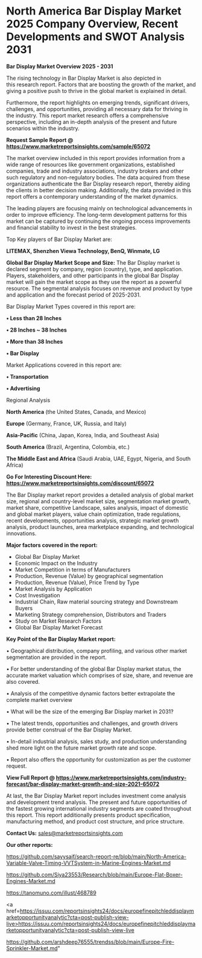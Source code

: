 # North America Bar Display Market 2025 Company Overview, Recent Developments and SWOT Analysis 2031

<Strong> Bar Display Market Overview 2025 - 2031</strong>

The rising technology in Bar Display Market is also depicted in this research report. Factors that are boosting the growth of the market, and giving a positive push to thrive in the global market is explained in detail.

Furthermore, the report highlights on emerging trends, significant drivers, challenges, and opportunities, providing all necessary data for thriving in the industry. This report market research offers a comprehensive perspective, including an in-depth analysis of the present and future scenarios within the industry.

<strong>Request Sample Report @ <a href=https://www.marketreportsinsights.com/sample/65072>https://www.marketreportsinsights.com/sample/65072</a></strong>

The market overview included in this report provides information from a wide range of resources like government organizations, established companies, trade and industry associations, industry brokers and other such regulatory and non-regulatory bodies. The data acquired from these organizations authenticate the Bar Display research report, thereby aiding the clients in better decision making. Additionally, the data provided in this report offers a contemporary understanding of the market dynamics.

The leading players are focusing mainly on technological advancements in order to improve efficiency. The long-term development patterns for this market can be captured by continuing the ongoing process improvements and financial stability to invest in the best strategies.

Top Key players of Bar Display Market are:

<strong>LITEMAX, Shenzhen Viewa Technology, BenQ, Winmate, LG</strong>

<strong><b>Global Bar Display Market Scope and Size:</b></strong>
The Bar Display market is declared segment by company, region (country), type, and application. Players, stakeholders, and other participants in the global Bar Display market will gain the market scope as they use the report as a powerful resource. The segmental analysis focuses on revenue and product by type and application and the forecast period of 2025-2031.

Bar Display Market Types covered in this report are:

<strong>• Less than 28 Inches

• 28 Inches ~ 38 Inches

• More than 38 Inches

• Bar Display</strong>

Market Applications covered in this report are:

<strong>• Transportation

• Advertising</strong> 

Regional Analysis

<strong>North America</strong> (the United States, Canada, and Mexico)

<strong>Europe</strong> (Germany, France, UK, Russia, and Italy)

<strong>Asia-Pacific</strong> (China, Japan, Korea, India, and Southeast Asia)

<strong>South America</strong> (Brazil, Argentina, Colombia, etc.)

<strong>The Middle East and Africa</strong> (Saudi Arabia, UAE, Egypt, Nigeria, and South Africa)

<strong>Go For Interesting Discount Here: <a href=https://www.marketreportsinsights.com/discount/65072>https://www.marketreportsinsights.com/discount/65072</a></strong>

The Bar Display market report provides a detailed analysis of global market size, regional and country-level market size, segmentation market growth, market share, competitive Landscape, sales analysis, impact of domestic and global market players, value chain optimization, trade regulations, recent developments, opportunities analysis, strategic market growth analysis, product launches, area marketplace expanding, and technological innovations.

<strong><b>Major factors covered in the report:</b></strong>
<ul>
  <li>Global Bar Display Market </li>
  <li>Economic Impact on the Industry</li>
  <li>Market Competition in terms of Manufacturers</li>
  <li>Production, Revenue (Value) by geographical segmentation</li>
  <li>Production, Revenue (Value), Price Trend by Type</li>
  <li>Market Analysis by Application</li>
  <li>Cost Investigation</li>
  <li>Industrial Chain, Raw material sourcing strategy and Downstream Buyers</li>
  <li>Marketing Strategy comprehension, Distributors and Traders</li>
  <li>Study on Market Research Factors</li>
  <li>Global Bar Display Market Forecast</li>
</ul>

<strong><b>Key Point of the Bar Display Market report:</b></strong>

• Geographical distribution, company profiling, and various other market segmentation are provided in the report.

• For better understanding of the global Bar Display market status, the accurate market valuation which comprises of size, share, and revenue are also covered.

• Analysis of the competitive dynamic factors better extrapolate the complete market overview

• What will be the size of the emerging Bar Display market in 2031?

• The latest trends, opportunities and challenges, and growth drivers provide better construal of the Bar Display Market.

• In-detail industrial analysis, sales study, and production understanding shed more light on the future market growth rate and scope.

• Report also offers the opportunity for customization as per the customer request.

<strong><b>View Full Report @ <a href=https://www.marketreportsinsights.com/industry-forecast/bar-display-market-growth-and-size-2021-65072>https://www.marketreportsinsights.com/industry-forecast/bar-display-market-growth-and-size-2021-65072</a></b></strong>


At last, the Bar Display Market report includes investment come analysis and development trend analysis. The present and future opportunities of the fastest growing international industry segments are coated throughout this report. This report additionally presents product specification, manufacturing method, and product cost structure, and price structure.

<strong>Contact Us:</strong>
sales@marketreportsinsights.com

<strong>Our other reports:</strong>

<a href=https://github.com/sayysaif/search-report-re/blob/main/North-America-Variable-Valve-Timing-VVTSystem-in-Marine-Engines-Market.md>https://github.com/sayysaif/search-report-re/blob/main/North-America-Variable-Valve-Timing-VVTSystem-in-Marine-Engines-Market.md</a>

<a href=https://github.com/Siya23553/Research/blob/main/Europe-Flat-Boxer-Engines-Market.md>https://github.com/Siya23553/Research/blob/main/Europe-Flat-Boxer-Engines-Market.md</a>

<a href=https://tanomuno.com/illust/468789>https://tanomuno.com/illust/468789</a>

<a href=https://issuu.com/reportsinsights24/docs/europefinepitchleddisplaymarketopportunityanalytic?cta=post-publish-view-live>https://issuu.com/reportsinsights24/docs/europefinepitchleddisplaymarketopportunityanalytic?cta=post-publish-view-live</a>

<a href=https://github.com/arshdeep76555/trendss/blob/main/Europe-Fire-Sprinkler-Market.md>https://github.com/arshdeep76555/trendss/blob/main/Europe-Fire-Sprinkler-Market.md</a>"
